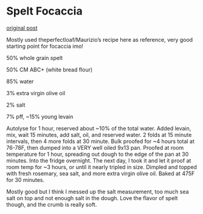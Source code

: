 # Spelt Focaccia

[original post](https://old.reddit.com/r/Sourdough/comments/oevz5d/spelt_focaccia/)

Mostly used theperfectloaf/Maurizio’s recipe here as reference, very good starting point for focaccia imo!

50% whole grain spelt

50% CM ABC+ (white bread flour)

85% water

3% extra virgin olive oil

2% salt

7% pff, ~15% young levain

Autolyse for 1 hour, reserved about ~10% of the total water. Added levain, mix, wait 15 minutes, add salt, oil, and reserved water. 2 folds at 15 minute intervals, then 4 more folds at 30 minute. Bulk proofed for ~4 hours total at 76-78F, then dumped into a VERY well oiled 9x13 pan. Proofed at room temperature for 1 hour, spreading out dough to the edge of the pan at 30 minutes. Into the fridge overnight. The next day, I took it and let it proof at room temp for ~3 hours, or until it nearly tripled in size. Dimpled and topped with fresh rosemary, sea salt, and more extra virgin olive oil. Baked at 475F for 30 minutes.

Mostly good but I think I messed up the salt measurement, too much sea salt on top and not enough salt in the dough. Love the flavor of spelt though, and the crumb is really soft.
